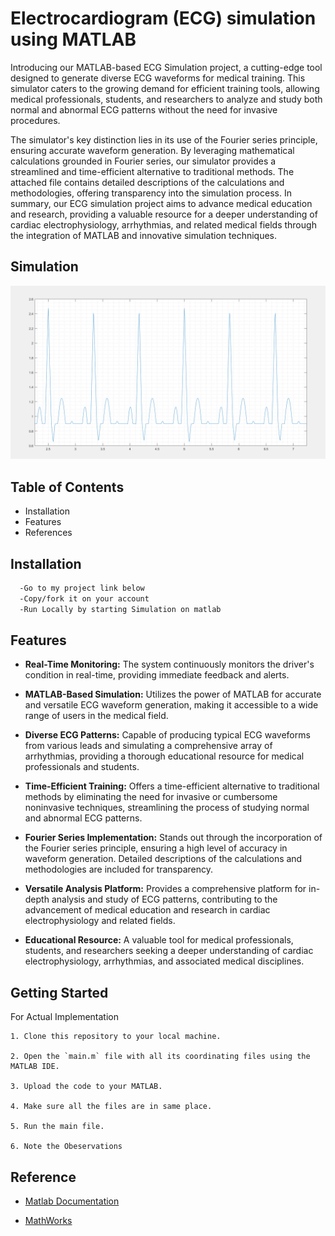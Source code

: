 
# Electrocardiogram (ECG) simulation using MATLAB

Introducing our MATLAB-based ECG Simulation project, a cutting-edge tool designed to generate diverse ECG waveforms for medical training. This simulator caters to the growing demand for efficient training tools, allowing medical professionals, students, and researchers to analyze and study both normal and abnormal ECG patterns without the need for invasive procedures.

The simulator's key distinction lies in its use of the Fourier series principle, ensuring accurate waveform generation. By leveraging mathematical calculations grounded in Fourier series, our simulator provides a streamlined and time-efficient alternative to traditional methods. The attached file contains detailed descriptions of the calculations and methodologies, offering transparency into the simulation process. In summary, our ECG simulation project aims to advance medical education and research, providing a valuable resource for a deeper understanding of cardiac electrophysiology, arrhythmias, and related medical fields through the integration of MATLAB and innovative simulation techniques.

## Simulation

![alt text](image.png)

## Table of Contents

- Installation
- Features
- References

## Installation

```bash
  -Go to my project link below
  -Copy/fork it on your account
  -Run Locally by starting Simulation on matlab
```

## Features

- **Real-Time Monitoring:** The system continuously monitors the driver's condition in real-time, providing immediate feedback and alerts.

- **MATLAB-Based Simulation:**  Utilizes the power of MATLAB for accurate and versatile ECG waveform generation, making it accessible to a wide range of users in the medical field.

- **Diverse ECG Patterns:**  Capable of producing typical ECG waveforms from various leads and simulating a comprehensive array of arrhythmias, providing a thorough educational resource for medical professionals and students.

- **Time-Efficient Training:**  Offers a time-efficient alternative to traditional methods by eliminating the need for invasive or cumbersome noninvasive techniques, streamlining the process of studying normal and abnormal ECG patterns.

- **Fourier Series Implementation:**  Stands out through the incorporation of the Fourier series principle, ensuring a high level of accuracy in waveform generation. Detailed descriptions of the calculations and methodologies are included for transparency.

- **Versatile Analysis Platform:**  Provides a comprehensive platform for in-depth analysis and study of ECG patterns, contributing to the advancement of medical education and research in cardiac electrophysiology and related fields.

- **Educational Resource:**  A valuable tool for medical professionals, students, and researchers seeking a deeper understanding of cardiac electrophysiology, arrhythmias, and associated medical disciplines.

## Getting Started

For Actual Implementation

```
1. Clone this repository to your local machine.

2. Open the `main.m` file with all its coordinating files using the MATLAB IDE.

3. Upload the code to your MATLAB.

4. Make sure all the files are in same place.

5. Run the main file.

6. Note the Obeservations
```

## Reference

- [Matlab Documentation](https://in.mathworks.com/help/matlab/)

- [MathWorks](https://in.mathworks.com/matlabcentral/fileexchange/10858-ecg-simulation-using-matlab)
